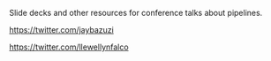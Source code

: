Slide decks and other resources for conference talks about pipelines.

https://twitter.com/jaybazuzi

https://twitter.com/llewellynfalco
